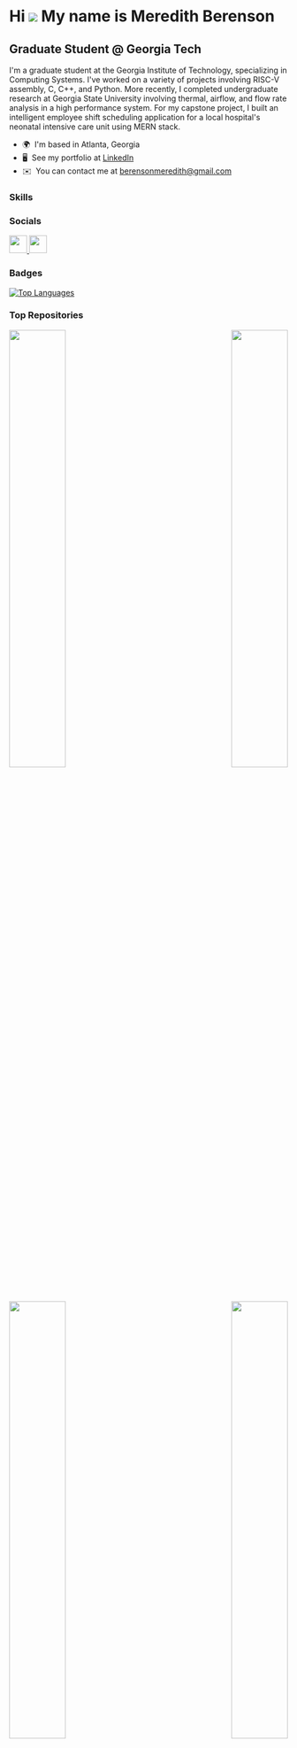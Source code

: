 Hi ![](https://user-images.githubusercontent.com/18350557/176309783-0785949b-9127-417c-8b55-ab5a4333674e.gif) My name is Meredith Berenson
=========================================================================================================================================

Graduate Student @ Georgia Tech
-------------------------------

I'm a graduate student at the Georgia Institute of Technology, specializing in Computing Systems. I've worked on a variety of projects involving RISC-V assembly, C, C++, and Python. More recently, I completed undergraduate research at Georgia State University involving thermal, airflow, and flow rate analysis in a high performance system. For my capstone project, I built an intelligent employee shift scheduling application for a local hospital's neonatal intensive care unit using MERN stack. 

* 🌍  I'm based in Atlanta, Georgia  
* 🖥️  See my portfolio at [LinkedIn](https://www.linkedin.com/in/meredith-berenson/)  
* ✉️  You can contact me at [berensonmeredith@gmail.com](mailto:berensonmeredith@gmail.com)  

### Skills

<p align="left">
<!-- Add your original skill icons here -->
</p>

### Socials

<p align="left">
  <a href="https://www.github.com/merberenson" target="_blank" rel="noreferrer">
    <img src="https://raw.githubusercontent.com/danielcranney/readme-generator/main/public/icons/socials/github.svg" width="32" height="32" />
  </a>
  <a href="https://www.linkedin.com/in/meredith-berenson" target="_blank" rel="noreferrer">
    <img src="https://raw.githubusercontent.com/danielcranney/readme-generator/main/public/icons/socials/linkedin.svg" width="32" height="32" />
  </a>
</p>

### Badges

<a href="https://github.com/merberenson" align="left">
  <img src="https://github-readme-stats.vercel.app/api/top-langs/?username=merberenson&langs_count=10&title_color=a855f7&text_color=ffffff&icon_color=ffffff&bg_color=312e81&hide_border=true&locale=en&custom_title=Top%20%Languages" alt="Top Languages" />
</a>

### Top Repositories

<div align="center">
  <a href="https://github.com/merberenson/Thermofluid-Characterization-and-Performance-of-a-PC" align="left">
    <img align="left" width="45%" src="https://github-readme-stats.vercel.app/api/pin/?username=merberenson&repo=Thermofluid-Characterization-and-Performance-of-a-PC&title_color=a855f7&text_color=ffffff&icon_color=ffffff&bg_color=312e81&hide_border=true&locale=en" />
  </a>
  <a href="https://github.com/merberenson/Tower-of-Hanoi" align="right">
    <img align="right" width="45%" src="https://github-readme-stats.vercel.app/api/pin/?username=merberenson&repo=Tower-of-Hanoi&title_color=a855f7&text_color=ffffff&icon_color=ffffff&bg_color=312e81&hide_border=true&locale=en" />
  </a>
</div>

<br /><br /><br /><br /><br /><br /><br /><br />

<div align="center">
  <a href="https://github.com/NICU-Shift-Scheduler-Team/NICU-Shift-Scheduler" align="left">
    <img align="left" width="45%" src="https://github-readme-stats.vercel.app/api/pin/?username=NICU-Shift-Scheduler-Team&repo=NICU-Shift-Scheduler&title_color=a855f7&text_color=ffffff&icon_color=ffffff&bg_color=312e81&hide_border=true&locale=en" />
  </a>
  <a href="https://github.com/merberenson/MC-Pong-GBA" align="right">
    <img align="right" width="45%" src="https://github-readme-stats.vercel.app/api/pin/?username=merberenson&repo=MC-Pong-GBA&title_color=a855f7&text_color=ffffff&icon_color=ffffff&bg_color=312e81&hide_border=true&locale=en" />
  </a>
</div>

<br /><br /><br /><br /><br /><br /><br /><br />

<div align="center">
  <a href="https://github.com/merberenson/merberenson.github.io" align="left">
    <img align="left" width="45%" src="https://github-readme-stats.vercel.app/api/pin/?username=merberenson&repo=merberenson.github.io&title_color=a855f7&text_color=ffffff&icon_color=ffffff&bg_color=312e81&hide_border=true&locale=en" />
  </a>
  <a href="https://github.com/merberenson/Thread-Based-Process-Simulation-and-Synchronization" align="right">
    <img align="right" width="45%" src="https://github-readme-stats.vercel.app/api/pin/?username=merberenson&repo=Thread-Based-Process-Simulation-and-Synchronization&title_color=a855f7&text_color=ffffff&icon_color=ffffff&bg_color=312e81&hide_border=true&locale=en" />
  </a>
</div>


